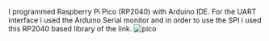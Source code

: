 I programmed Raspberry Pi Pico (RP2040) with Arduino IDE. For the UART interface i used the Arduino Serial monitor and in order to use the SPI i used this RP2040 based library of the link.
![pico](https://github.com/TheodoraLet/PID_controller_with_RP2040/assets/145222991/00bc40ce-9b28-4a7b-81ac-9c78414ecbc2)
